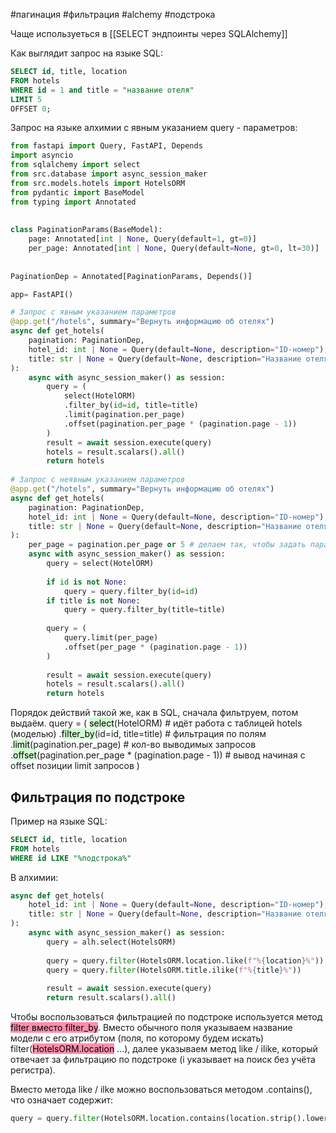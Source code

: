 #пагинация #фильтрация #alchemy #подстрока

Чаще используеться в [[SELECT эндпоинты через SQLAlchemy]] 

Как выглядит запрос на языке SQL:
```SQL
SELECT id, title, location
FROM hotels
WHERE id = 1 and title = "название отеля"
LIMIT 5
OFFSET 0;
```

Запрос на языке алхимии с явным указанием query - параметров:
```python
from fastapi import Query, FastAPI, Depends
import asyncio
from sqlalchemy import select
from src.database import async_session_maker
from src.models.hotels import HotelsORM
from pydantic import BaseModel  
from typing import Annotated  
  
  
class PaginationParams(BaseModel):  
    page: Annotated[int | None, Query(default=1, gt=0)]  
    per_page: Annotated[int | None, Query(default=None, gt=0, lt=30)]  
  
  
PaginationDep = Annotated[PaginationParams, Depends()]

app= FastAPI()

# Запрос с явным указанием параметров
@app.get("/hotels", summary="Вернуть информацию об отелях")  
async def get_hotels(
	pagination: PaginationDep,  
	hotel_id: int | None = Query(default=None, description="ID-номер"),  
	title: str | None = Query(default=None, description="Название отеля"),
):  
    async with async_session_maker() as session:
		query = (
			select(HotelORM)
			.filter_by(id=id, title=title)
			.limit(pagination.per_page)
			.offset(pagination.per_page * (pagination.page - 1))
		)
	    result = await session.execute(query)
	    hotels = result.scalars().all()
	    return hotels
	    
# Запрос с неявным указанием параметров
@app.get("/hotels", summary="Вернуть информацию об отелях")  
async def get_hotels(
	pagination: PaginationDep,  
	hotel_id: int | None = Query(default=None, description="ID-номер"),  
	title: str | None = Query(default=None, description="Название отеля"),
):  
	per_page = pagination.per_page or 5 # делаем так, чтобы задать параметр по умолчанию в случае, если у объекта не будет атрибута per_page
    async with async_session_maker() as session:
	    query = select(HotelORM)
	    
	    if id is not None:
		    query = query.filter_by(id=id)
	    if title is not None:
		    query = query.filter_by(title=title)
		    
		query = (
			query.limit(per_page)
			.offset(per_page * (pagination.page - 1))
		)
		
	    result = await session.execute(query)
	    hotels = result.scalars().all()
	    return hotels
```
Порядок действий такой же, как в SQL, сначала фильтруем, потом выдаём.
query = (
	<mark style="background: #BBFABBA6;">select</mark>(HotelORM) # идёт работа с таблицей hotels (моделью)
	.<mark style="background: #BBFABBA6;">filter_by</mark>(id=id, title=title) # фильтрация по полям
	.<mark style="background: #BBFABBA6;">limit</mark>(pagination.per_page) # кол-во выводимых запросов
	.<mark style="background: #BBFABBA6;">offset</mark>(pagination.per_page * (pagination.page - 1)) # вывод начиная с offset позиции limit запросов
)

## Фильтрация по подстроке

Пример на языке SQL:
```SQL
SELECT id, title, location
FROM hotels
WHERE id LIKE "%подстрока%"
```

В алхимии:
```python
async def get_hotels(
	hotel_id: int | None = Query(default=None, description="ID-номер"),  
	title: str | None = Query(default=None, description="Название отеля"),
):  
	async with async_session_maker() as session:  
	    query = alh.select(HotelsORM)  
	    
	    query = query.filter(HotelsORM.location.like(f"%{location}%"))   
	    query = query.filter(HotelsORM.title.ilike(f"%{title}%"))  
	    
	    result = await session.execute(query)  
	    return result.scalars().all()
```
Чтобы воспользоваться фильтрацией по подстроке используется метод <mark style="background: #FF5582A6;">filter вместо filter_by</mark>.
Вместо обычного поля указываем название модели с его атрибутом (поля, по которому будем искать) filter(<mark style="background: #FF5582A6;">HotelsORM.location</mark> ...), далее указываем метод like / ilike, который отвечает за фильтрацию по подстроке (i указывает на поиск без учёта регистра).

Вместо метода like / ilke можно воспользоваться методом .contains(), что означает содержит:

```python
query = query.filter(HotelsORM.location.contains(location.strip().lower()))   
```
